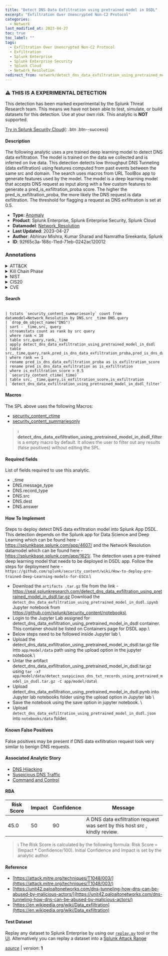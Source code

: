 ```yaml
---
title: "Detect DNS Data Exfiltration using pretrained model in DSDL"
excerpt: "Exfiltration Over Unencrypted Non-C2 Protocol"
categories:
  - Network
last_modified_at: 2023-04-27
toc: true
toc_label: ""
tags:
  - Exfiltration Over Unencrypted Non-C2 Protocol
  - Exfiltration
  - Splunk Enterprise
  - Splunk Enterprise Security
  - Splunk Cloud
  - Network_Resolution
redirect_from: network/detect_dns_data_exfiltration_using_pretrained_model_in_dsdl/
---
```


### :warning: THIS IS A EXPERIMENTAL DETECTION
This detection has been marked experimental by the Splunk Threat Research team. This means we have not been able to test, simulate, or build datasets for this detection. Use at your own risk. This analytic is **NOT** supported.


[Try in Splunk Security Cloud](https://www.splunk.com/en_us/cyber-security.html){: .btn .btn--success}

#### Description

The following analytic uses a pre trained deep learning model to detect DNS data exfiltration. The model is trained on the data we collected and is inferred on live data. This detection detects low throughput DNS Tunneling (data exfiltration) using features computed from past events between the same src and domain. The search uses macros from URL ToolBox app to generate features used by the model. The model is a deep learning model that accepts DNS request as input along with a few custom features to generate a pred_is_exfiltration_proba score. The higher the pred_is_exfiltration_proba, the more likely the DNS request is data exfiltration. The threshold for flagging a request as DNS exfiltration is set at 0.5.

- **Type**: [Anomaly](https://github.com/splunk/security_content/wiki/Detection-Analytic-Types)
- **Product**: Splunk Enterprise, Splunk Enterprise Security, Splunk Cloud
- **Datamodel**: [Network_Resolution](https://docs.splunk.com/Documentation/CIM/latest/User/NetworkResolution)
- **Last Updated**: 2023-04-27
- **Author**: Abhinav Mishra, Kumar Sharad and Namratha Sreekanta, Splunk
- **ID**: 92f65c3a-168c-11ed-71eb-0242ac120012

### Annotations
<details>
  <summary>ATT&CK</summary>

<div markdown="1">

#### [ATT&CK](https://attack.mitre.org/)

| ID          | Technique   | Tactic         |
| ----------- | ----------- |--------------- |
| [T1048.003](https://attack.mitre.org/techniques/T1048/003/) | Exfiltration Over Unencrypted Non-C2 Protocol | Exfiltration |

</div>
</details>


<details>
  <summary>Kill Chain Phase</summary>

<div markdown="1">

* Actions On Objectives


</div>
</details>


<details>
  <summary>NIST</summary>

<div markdown="1">

* DE.AE



</div>
</details>

<details>
  <summary>CIS20</summary>

<div markdown="1">

* CIS 13



</div>
</details>

<details>
  <summary>CVE</summary>

<div markdown="1">


</div>
</details>


#### Search

```

| tstats `security_content_summariesonly` count from datamodel=Network_Resolution by DNS.src _time DNS.query 
| `drop_dm_object_name("DNS")` 
| sort - _time,src, query 
| streamstats count as rank by src query 
| where rank < 10 
| table src,query,rank,_time 
| apply detect_dns_data_exfiltration_using_pretrained_model_in_dsdl 
| table src,_time,query,rank,pred_is_dns_data_exfiltration_proba,pred_is_dns_data_exfiltration 
| where rank == 1 
| rename pred_is_dns_data_exfiltration_proba as is_exfiltration_score 
| rename pred_is_dns_data_exfiltration as is_exfiltration 
| where is_exfiltration_score > 0.5 
| `security_content_ctime(_time)` 
| table src, _time,query,is_exfiltration_score,is_exfiltration 
| `detect_dns_data_exfiltration_using_pretrained_model_in_dsdl_filter`
```

#### Macros
The SPL above uses the following Macros:
* [security_content_ctime](https://github.com/splunk/security_content/blob/develop/macros/security_content_ctime.yml)
* [security_content_summariesonly](https://github.com/splunk/security_content/blob/develop/macros/security_content_summariesonly.yml)

> :information_source:
> **detect_dns_data_exfiltration_using_pretrained_model_in_dsdl_filter** is a empty macro by default. It allows the user to filter out any results (false positives) without editing the SPL.



#### Required fields
List of fields required to use this analytic.
* _time
* DNS.message_type
* DNS.record_type
* DNS.src
* DNS.dest
* DNS.answer



#### How To Implement
Steps to deploy detect DNS data exfiltration model into Splunk App DSDL. This detection depends on the Splunk app for Data Science and Deep Learning which can be found here - https://splunkbase.splunk.com/app/4607/ and the Network Resolution datamodel which can be found here - https://splunkbase.splunk.com/app/1621/. The detection uses a pre-trained deep learning model that needs to be deployed in DSDL app. Follow the steps for deployment here - `https://github.com/splunk/security_content/wiki/How-to-deploy-pre-trained-Deep-Learning-models-for-ESCU`.\
* Download the `artifacts .tar.gz` file from the link - https://seal.splunkresearch.com/detect_dns_data_exfiltration_using_pretrained_model_in_dsdl.tar.gz Download the `detect_dns_data_exfiltration_using_pretrained_model_in_dsdl.ipynb` Jupyter notebook from https://github.com/splunk/security_content/notebooks\
* Login to the Jupyter Lab assigned for detect_dns_data_exfiltration_using_pretrained_model_in_dsdl container. This container should be listed on Containers page for DSDL app.\
* Below steps need to be followed inside Jupyter lab \
* Upload the detect_dns_data_exfiltration_using_pretrained_model_in_dsdl.tar.gz file into `app/model/data` path using the upload option in the jupyter notebook.\
* Untar the artifact detect_dns_data_exfiltration_using_pretrained_model_in_dsdl.tar.gz using `tar -xf app/model/data/detect_suspicious_dns_txt_records_using_pretrained_model_in_dsdl.tar.gz -C app/model/data`\
* Upload detect_dns_data_exfiltration_using_pretrained_model_in_dsdl.pynb into Jupyter lab notebooks folder using the upload option in Jupyter lab \
* Save the notebook using the save option in jupyter notebook. \
* Upload `detect_dns_data_exfiltration_using_pretrained_model_in_dsdl.json` into `notebooks/data` folder.
#### Known False Positives
False positives may be present if DNS data exfiltration request look very similar to benign DNS requests.

#### Associated Analytic Story
* [DNS Hijacking](/stories/dns_hijacking)
* [Suspicious DNS Traffic](/stories/suspicious_dns_traffic)
* [Command and Control](/stories/command_and_control)




#### RBA

| Risk Score  | Impact      | Confidence   | Message      |
| ----------- | ----------- |--------------|--------------|
| 45.0 | 50 | 90 | A DNS data exfiltration request was sent by this host $src$ , kindly review. |


> :information_source:
> The Risk Score is calculated by the following formula: Risk Score = (Impact * Confidence/100). Initial Confidence and Impact is set by the analytic author.


#### Reference

* [https://attack.mitre.org/techniques/T1048/003/](https://attack.mitre.org/techniques/T1048/003/)
* [https://unit42.paloaltonetworks.com/dns-tunneling-how-dns-can-be-abused-by-malicious-actors/](https://unit42.paloaltonetworks.com/dns-tunneling-how-dns-can-be-abused-by-malicious-actors/)
* [https://en.wikipedia.org/wiki/Data_exfiltration](https://en.wikipedia.org/wiki/Data_exfiltration)



#### Test Dataset
Replay any dataset to Splunk Enterprise by using our [`replay.py`](https://github.com/splunk/attack_data#using-replaypy) tool or the [UI](https://github.com/splunk/attack_data#using-ui).
Alternatively you can replay a dataset into a [Splunk Attack Range](https://github.com/splunk/attack_range#replay-dumps-into-attack-range-splunk-server)




[*source*](https://github.com/splunk/security_content/tree/develop/detections/experimental/network/detect_dns_data_exfiltration_using_pretrained_model_in_dsdl.yml) \| *version*: **1**